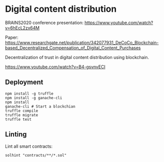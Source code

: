 # Digital content distribution

BRAINS2020 conference presentation:
https://www.youtube.com/watch?v=6hEcL2zx64M

Paper: https://www.researchgate.net/publication/342077931_DeCoCo_Blockchain-based_Decentralized_Compensation_of_Digital_Content_Purchases

Decentralization of trust in digital content distribution using blockchain.

https://www.youtube.com/watch?v=B4-gsvnvECI

## Deployment

```shell
npm install -g truffle
npm install -g ganache-cli
npm install
ganache-cli # Start a blockchian
truffle compile
truffle migrate
truffle test
```

## Linting

Lint all smart contracts:

```shell
solhint "contracts/**/*.sol"
```
